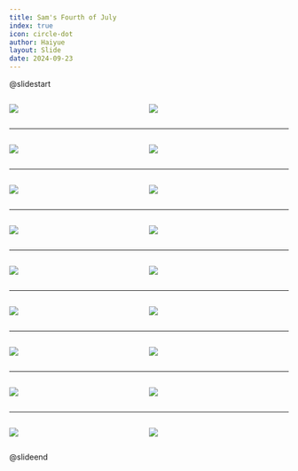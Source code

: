 ```yaml
---
title: Sam's Fourth of July
index: true
icon: circle-dot
author: Haiyue
layout: Slide
date: 2024-09-23
---
```

 
@slidestart

<div style="display:flex">
<div style="flex:1">

![](/reading/english/Level-K/Sam's%20Fourth%20of%20July/001.webp)
</div>
<div style="flex:1">

![](/reading/english/Level-K/Sam's%20Fourth%20of%20July/002.webp)
</div>
</div>

---

<div style="display:flex">
<div style="flex:1">

![](/reading/english/Level-K/Sam's%20Fourth%20of%20July/003.webp)
</div>
<div style="flex:1">

![](/reading/english/Level-K/Sam's%20Fourth%20of%20July/004.webp)
</div>
</div>

---

<div style="display:flex">
<div style="flex:1">

![](/reading/english/Level-K/Sam's%20Fourth%20of%20July/005.webp)
</div>
<div style="flex:1">

![](/reading/english/Level-K/Sam's%20Fourth%20of%20July/006.webp)
</div>
</div>

---

<div style="display:flex">
<div style="flex:1">

![](/reading/english/Level-K/Sam's%20Fourth%20of%20July/007.webp)
</div>
<div style="flex:1">

![](/reading/english/Level-K/Sam's%20Fourth%20of%20July/008.webp)
</div>
</div>

---

<div style="display:flex">
<div style="flex:1">

![](/reading/english/Level-K/Sam's%20Fourth%20of%20July/009.webp)
</div>
<div style="flex:1">

![](/reading/english/Level-K/Sam's%20Fourth%20of%20July/010.webp)
</div>
</div>

---

<div style="display:flex">
<div style="flex:1">

![](/reading/english/Level-K/Sam's%20Fourth%20of%20July/011.webp)
</div>
<div style="flex:1">

![](/reading/english/Level-K/Sam's%20Fourth%20of%20July/012.webp)
</div>
</div>

---

<div style="display:flex">
<div style="flex:1">

![](/reading/english/Level-K/Sam's%20Fourth%20of%20July/013.webp)
</div>
<div style="flex:1">

![](/reading/english/Level-K/Sam's%20Fourth%20of%20July/014.webp)
</div>
</div>

---

<div style="display:flex">
<div style="flex:1">

![](/reading/english/Level-K/Sam's%20Fourth%20of%20July/015.webp)
</div>
<div style="flex:1">

![](/reading/english/Level-K/Sam's%20Fourth%20of%20July/016.webp)
</div>
</div>

---

<div style="display:flex">
<div style="flex:1">

![](/reading/english/Level-K/Sam's%20Fourth%20of%20July/017.webp)
</div>
<div style="flex:1">

![](/reading/english/Level-K/Sam's%20Fourth%20of%20July/018.webp)
</div>
</div>

@slideend